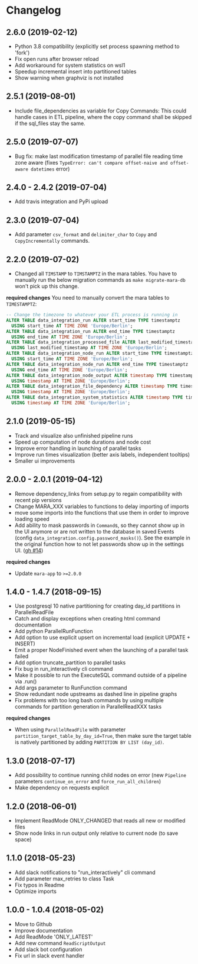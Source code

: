 # Changelog

## 2.6.0 (2019-02-12)

- Python 3.8 compatibility (explicitly set process spawning method to 'fork')
- Fix open runs after browser reload
- Add workaround for system statistics on wsl1
- Speedup incremental insert into partitioned tables
- Show warning when graphviz is not installed

## 2.5.1 (2019-08-01)

- Include file_dependencies as variable for Copy Commands: This could handle cases in ETL pipeline, where the copy command shall be skipped if the sql_files stay the same.


## 2.5.0 (2019-07-07)

- Bug fix: make last modification timestamp of parallel file reading time zone aware (fixes `TypeError: can't compare offset-naive and offset-aware datetimes` error) 


## 2.4.0 - 2.4.2 (2019-07-04)

- Add travis integration and PyPi upload


## 2.3.0 (2019-07-04)

- Add parameter `csv_format` and `delimiter_char` to `Copy` and `CopyIncrementally` commands.


## 2.2.0 (2019-07-02)

- Changed all `TIMSTAMP` to `TIMSTAMPTZ` in the mara tables. You have to manually run the
  below migration commands as `make migrate-mara-db` won't pick up this change.

**required changes**
You need to manually convert the mara tables to `TIMESTAMPTZ`:

```SQL
-- Change the timezone to whatever your ETL process is running in
ALTER TABLE data_integration_run ALTER start_time TYPE timestamptz
  USING start_time AT TIME ZONE 'Europe/Berlin';
ALTER TABLE data_integration_run ALTER end_time TYPE timestamptz
  USING end_time AT TIME ZONE 'Europe/Berlin';
ALTER TABLE data_integration_processed_file ALTER last_modified_timestamp TYPE timestamptz
  USING last_modified_timestamp AT TIME ZONE 'Europe/Berlin';
ALTER TABLE data_integration_node_run ALTER start_time TYPE timestamptz
  USING start_time AT TIME ZONE 'Europe/Berlin';
ALTER TABLE data_integration_node_run ALTER end_time TYPE timestamptz
  USING end_time AT TIME ZONE 'Europe/Berlin';
ALTER TABLE data_integration_node_output ALTER timestamp TYPE timestamptz
  USING timestamp AT TIME ZONE 'Europe/Berlin';
ALTER TABLE data_integration_file_dependency ALTER timestamp TYPE timestamptz
  USING timestamp AT TIME ZONE 'Europe/Berlin';
ALTER TABLE data_integration_system_statistics ALTER timestamp TYPE timestamptz
  USING timestamp AT TIME ZONE 'Europe/Berlin';
```

## 2.1.0 (2019-05-15)

- Track and visualize also unfinished pipeline runs
- Speed up computation of node durations and node cost
- Improve error handling in launching of parallel tasks
- Improve run times visualization (better axis labels, independent tooltips) 
- Smaller ui improvements


## 2.0.0 - 2.0.1 (2019-04-12)

- Remove dependency_links from setup.py to regain compatibility with recent pip versions
- Change MARA_XXX variables to functions to delay importing of imports
- move some imports into the functions that use them in order to improve loading speed
- Add ability to mask passwords in `Command`s, so they cannot show up in the UI anymore
  or are not written to the database in saved Events (config
  `data_integration.config.password_masks()`). See the example in the original function
  how to not let passwords show up in the settings UI.
  ([gh #14](https://github.com/mara/data-integration/pull/14))

**required changes** 

- Update `mara-app` to `>=2.0.0`


## 1.4.0 - 1.4.7 (2018-09-15)

- Use postgresql 10 native partitioning for creating day_id partitions in ParallelReadFile
- Catch and display exceptions when creating html command documentation
- Add python ParallelRunFunction
- Add option to use explicit upsert on incremental load (explicit UPDATE + INSERT)
- Emit a proper NodeFinished event when the launching of a parallel task failed
- Add option truncate_partition to parallel tasks
- Fix bug in run_interactively cli command
- Make it possible to run the ExecuteSQL command outside of a pipeline via .run()
- Add args parameter to RunFunction command
- Show redundant node upstreams as dashed line in pipeline graphs
- Fix problems with too long bash commands by using multiple commands for partition generation in ParallelReadXXX tasks

**required changes**

- When using `ParallelReadFile` with parameter `partition_target_table_by_day_id=True`, then make sure the target table is natively partitioned by adding `PARTITION BY LIST (day_id)`.
 


## 1.3.0 (2018-07-17)

- Add possibility to continue running child nodes on error (new `Pipeline` parameters `continue_on_error` and `force_run_all_children`)
- Make dependency on requests explicit


## 1.2.0 (2018-06-01)

- Implement ReadMode ONLY_CHANGED that reads all new or modified files
- Show node links in run output only relative to current node (to save space)


## 1.1.0 (2018-05-23)

- Add slack notifications to "run_interactively" cli command
- Add parameter max_retries to class Task
- Fix typos in Readme
- Optimize imports


## 1.0.0 - 1.0.4 (2018-05-02)

- Move to Github
- Improve documentation
- Add ReadMode 'ONLY_LATEST'
- Add new command `ReadScriptOutput`
- Add slack bot configuration
- Fix url in slack event handler
